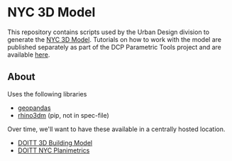 # NYC 3D Model

This repository contains scripts used by the Urban Design division to generate the [NYC 3D Model](https://www1.nyc.gov/site/planning/data-maps/open-data/dwn-nyc-3d-model-download.page). Tutorials on how to work with the model are published separately as part of the DCP Parametric Tools project and are available [here](https://nycplanning.github.io/ud-parametric-tools/nycmodel/tutorials.html).

## About

Uses the following libraries

- [geopandas](http://geopandas.org/install.html)
- [rhino3dm](https://pypi.org/project/rhino3dm/) (pip, not in spec-file)

Over time, we'll want to have these available in a centrally hosted location. 

- [DOITT 3D Building Model](https://github.com/CityOfNewYork/nyc-geo-metadata/blob/master/Metadata/Metadata_3DBuildingModel.md)
- [DOITT NYC Planimetrics](https://github.com/CityOfNewYork/nyc-planimetrics/blob/master/Capture_Rules.md)